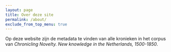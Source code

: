```yaml
---
layout: page
title: Over deze site
permalink: /about/
exclude_from_top_menu: true
---
```


Op deze website zijn de metadata te vinden van alle kronieken in het corpus van *Chronicling Novelty. New knowledge in the Netherlands, 1500-1850*.